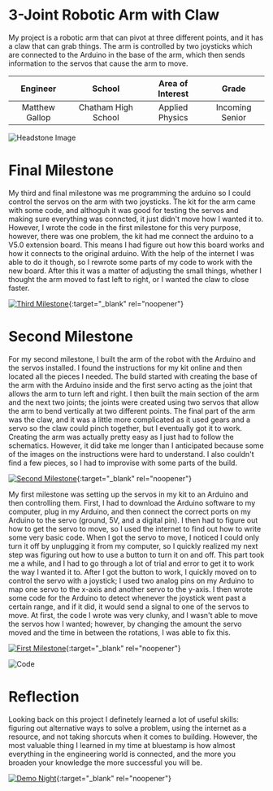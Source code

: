 ﻿# 3-Joint Robotic Arm with Claw
My project is a robotic arm that can pivot at three different points, and it has a claw that can grab things. The arm is controlled by two joysticks which are connected to the Arduino in the base of the arm, which then sends information to the servos that cause the arm to move.

| **Engineer** | **School** | **Area of Interest** | **Grade** |
|:--:|:--:|:--:|:--:|
| Matthew Gallop | Chatham High School | Applied Physics | Incoming Senior

![Headstone Image](https://github.com/mattpgallop/MatthewGallop_BSE_Portfolio/raw/gh-pages/IMG_9430.png)
  
# Final Milestone
My third and final milestone was me programming the arduino so I could control the servos on the arm with two joysticks. The kit for the arm came with some code, and althoguh it was good for testing the servos and making sure everything was conncted, it just didn't move how I wanted it to. However, I wrote the code in the first milestone for this very purpose, however, there was one problem, the kit had me connect the arduino to a V5.0 extension board. This means I had figure out how this board works and how it connects to the original arduino. With the help of the internet I was able to do it though, so I rewrote some parts of my code to work with the new board. After this it was a matter of adjusting the small things, whether I thought the arm moved to fast left to right, or I wanted the claw to close faster.

[![Third Milestone](https://res.cloudinary.com/marcomontalbano/image/upload/v1628863992/video_to_markdown/images/youtube--0H1-vZKlEeI-c05b58ac6eb4c4700831b2b3070cd403.jpg)](https://youtu.be/0H1-vZKlEeI "Third Milestone"){:target="_blank" rel="noopener"}

# Second Milestone
For my second milestone, I built the arm of the robot with the Arduino and the servos installed. I found the instructions for my kit online and then located all the pieces I needed. The build started with creating the base of the arm with the Arduino inside and the first servo acting as the joint that allows the arm to turn left and right. I then built the main section of the arm and the next two joints; the joints were created using two servos that allow the arm to bend vertically at two different points. The final part of the arm was the claw, and it was a little more complicated as it used gears and a servo so the claw could pinch together, but I eventually got it to work. Creating the arm was actually pretty easy as I just had to follow the schematics. However, it did take me longer than I anticipated because some of the images on the instructions were hard to understand. I also couldn't find a few pieces, so I had to improvise with some parts of the build.

[![Second Milestone](https://res.cloudinary.com/marcomontalbano/image/upload/v1628863331/video_to_markdown/images/youtube--A1KUSVv_eJ0-c05b58ac6eb4c4700831b2b3070cd403.jpg)](https://youtu.be/A1KUSVv_eJ0 "Second Milestone"){:target="_blank" rel="noopener"}
  
My first milestone was setting up the servos in my kit to an Arduino and then controlling them. First, I had to download the Arduino software to my computer, plug in my Arduino, and then connect the correct ports on my Arduino to the servo (ground, 5V, and a digital pin). I then had to figure out how to get the servo to move, so I used the internet to find out how to write some very basic code. When I got the servo to move, I noticed I could only turn it off by unplugging it from my computer, so I quickly realized my next step was figuring out how to use a button to turn it on and off. This part took me a while, and I had to go through a lot of trial and error to get it to work the way I wanted it to. After I got the button to work, I quickly moved on to control the servo with a joystick; I used two analog pins on my Arduino to map one servo to the x-axis and another servo to the y-axis. I then wrote some code for the Arduino to detect whenever the joystick went past a certain range, and if it did, it would send a signal to one of the servos to move. At first, the code I wrote was very clunky, and I wasn't able to move the servos how I wanted; however, by changing the amount the servo moved and the time in between the rotations, I was able to fix this.

[![First Milestone](https://res.cloudinary.com/marcomontalbano/image/upload/v1628084634/video_to_markdown/images/youtube--TIL9YxUkU94-c05b58ac6eb4c4700831b2b3070cd403.jpg)](https://www.youtube.com/watch?v=TIL9YxUkU94&pp=sAQA "First Milestone"){:target="_blank" rel="noopener"}

![Code](https://github.com/mattpgallop/MatthewGallop_BSE_Portfolio/raw/gh-pages/Screen%20Shot%202021-08-06%20at%209.16.02%20AM.png)

# Reflection

Looking back on this project I definetely learned a lot of useful skills: figuring out alternative ways to solve a problem, using the internet as a resource, and not taking shorcuts when it comes to building. However, the most valuable thing I learned in my time at bluestamp is how almost everything in the engineering world is connected, and the more you broaden your knowledge the more successful you will be.

[![Demo Night](https://res.cloudinary.com/marcomontalbano/image/upload/v1628865019/video_to_markdown/images/youtube--3pCsiR6xn0o-c05b58ac6eb4c4700831b2b3070cd403.jpg)](https://youtu.be/3pCsiR6xn0o "Demo Night"){:target="_blank" rel="noopener"}
